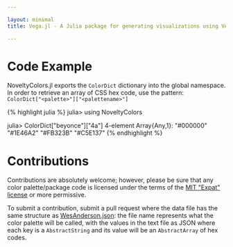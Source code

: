 ```yaml
---

layout: minimal
title: Vega.jl - A Julia package for generating visualizations using Vega

---
```


# Code Example

NoveltyColors.jl exports the `ColorDict` dictionary into the global namespace. In order to retrieve an array of CSS hex code, use the pattern: <br>
	`ColorDict["<palette>"]["<palettename>"]`

{% highlight julia %}
julia> using NoveltyColors

julia> ColorDict["beyonce"]["4a"]
4-element Array{Any,1}:
 "#000000"
 "#1E46A2"
 "#FB323B"
 "#C5E137"
{% endhighlight %}


# Contributions

Contributions are absolutely welcome; however, please be sure that any color palette/package code is licensed under the terms of the [MIT "Expat" license](https://github.com/randyzwitch/NoveltyColors.jl/blob/master/LICENSE.md) or more permissive.

To submit a contribution, submit a pull request where the data file has the same structure as [WesAnderson.json](https://github.com/randyzwitch/NoveltyColors.jl/blob/master/data/wesanderson.json): the file name represents what the color palette will be called, with the values in the text file as JSON where each key is a `AbstractString` and its value will be an `AbstractArray` of hex codes.
